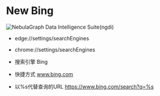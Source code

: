   # New Bing

<picture>
  <source media="(prefers-color-scheme: dark)" srcset="https://i0.wp.com/topaiblog.com/wp-content/uploads/2023/02/Bing-AI-Discover-AI-use-cases-AI-Demo.jpg?w=1280&ssl=1">
  <img alt="NebulaGraph Data Intelligence Suite(ngdi)" src="https://i0.wp.com/topaiblog.com/wp-content/uploads/2023/02/Bing-AI-Discover-AI-use-cases-AI-Demo.jpg?w=1280&ssl=1">
</picture>
<p align="center">

-   edge://settings/searchEngines
-   chrome://settings/searchEngines

-   搜索引擎 Bing
-   快捷方式 www.bing.com
-   以%s代替查询的URL https://www.bing.com/search?q=%s
